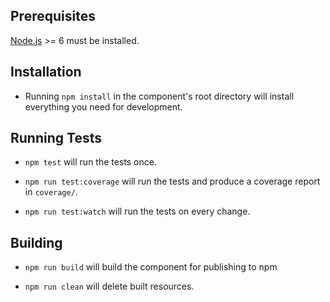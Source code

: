 ## Prerequisites

[Node.js](http://nodejs.org/) >= 6 must be installed.

## Installation

- Running `npm install` in the component's root directory will install
  everything you need for development.

## Running Tests

- `npm test` will run the tests once.

- `npm run test:coverage` will run the tests and produce a coverage report in
  `coverage/`.

- `npm run test:watch` will run the tests on every change.

## Building

- `npm run build` will build the component for publishing to npm

- `npm run clean` will delete built resources.
